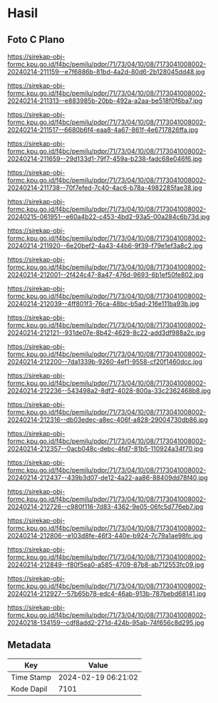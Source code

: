 # Hasil

## Foto C Plano

https://sirekap-obj-formc.kpu.go.id/f4bc/pemilu/pdpr/71/73/04/10/08/7173041008002-20240214-211159--e7f6886b-81bd-4a2d-80d6-2b128045dd48.jpg

https://sirekap-obj-formc.kpu.go.id/f4bc/pemilu/pdpr/71/73/04/10/08/7173041008002-20240214-211313--e883985b-20bb-492a-a2aa-be518f0f6ba7.jpg

https://sirekap-obj-formc.kpu.go.id/f4bc/pemilu/pdpr/71/73/04/10/08/7173041008002-20240214-211517--6680b6f4-eaa8-4a67-861f-4e6717826ffa.jpg

https://sirekap-obj-formc.kpu.go.id/f4bc/pemilu/pdpr/71/73/04/10/08/7173041008002-20240214-211659--29d133d1-79f7-459a-b238-fadc68e046f6.jpg

https://sirekap-obj-formc.kpu.go.id/f4bc/pemilu/pdpr/71/73/04/10/08/7173041008002-20240214-211738--70f7efed-7c40-4ac6-b78a-4982285fae38.jpg

https://sirekap-obj-formc.kpu.go.id/f4bc/pemilu/pdpr/71/73/04/10/08/7173041008002-20240215-061951--e60a4b22-c453-4bd2-93a5-00a284c6b73d.jpg

https://sirekap-obj-formc.kpu.go.id/f4bc/pemilu/pdpr/71/73/04/10/08/7173041008002-20240214-211920--6e20bef2-4a43-44b6-9f39-f79e1ef3a8c2.jpg

https://sirekap-obj-formc.kpu.go.id/f4bc/pemilu/pdpr/71/73/04/10/08/7173041008002-20240214-212001--2f424c47-8a47-476d-9693-6b1ef50fe802.jpg

https://sirekap-obj-formc.kpu.go.id/f4bc/pemilu/pdpr/71/73/04/10/08/7173041008002-20240214-212039--4ff801f3-76ca-48bc-b5ad-216e111ba93b.jpg

https://sirekap-obj-formc.kpu.go.id/f4bc/pemilu/pdpr/71/73/04/10/08/7173041008002-20240214-212121--931de07e-8b42-4629-8c22-add3df988a2c.jpg

https://sirekap-obj-formc.kpu.go.id/f4bc/pemilu/pdpr/71/73/04/10/08/7173041008002-20240214-212200--7da1339b-9260-4ef1-9558-cf20f1460dcc.jpg

https://sirekap-obj-formc.kpu.go.id/f4bc/pemilu/pdpr/71/73/04/10/08/7173041008002-20240214-212236--543498a2-8df2-4028-800a-33c2362468b8.jpg

https://sirekap-obj-formc.kpu.go.id/f4bc/pemilu/pdpr/71/73/04/10/08/7173041008002-20240214-212316--db03edec-a8ec-406f-a828-29004730db86.jpg

https://sirekap-obj-formc.kpu.go.id/f4bc/pemilu/pdpr/71/73/04/10/08/7173041008002-20240214-212357--0acb048c-debc-4fd7-81b5-110924a34f70.jpg

https://sirekap-obj-formc.kpu.go.id/f4bc/pemilu/pdpr/71/73/04/10/08/7173041008002-20240214-212437--439b3d07-de12-4a22-aa86-88409dd78f40.jpg

https://sirekap-obj-formc.kpu.go.id/f4bc/pemilu/pdpr/71/73/04/10/08/7173041008002-20240214-212726--c980f116-7d83-4362-9e05-06fc5d776eb7.jpg

https://sirekap-obj-formc.kpu.go.id/f4bc/pemilu/pdpr/71/73/04/10/08/7173041008002-20240214-212806--e103d8fe-46f3-440e-b924-7c79a1ae98fc.jpg

https://sirekap-obj-formc.kpu.go.id/f4bc/pemilu/pdpr/71/73/04/10/08/7173041008002-20240214-212849--f80f5ea0-a585-4709-87b8-ab712553fc09.jpg

https://sirekap-obj-formc.kpu.go.id/f4bc/pemilu/pdpr/71/73/04/10/08/7173041008002-20240214-212927--57b65b78-edc4-46ab-913b-787bebd68141.jpg

https://sirekap-obj-formc.kpu.go.id/f4bc/pemilu/pdpr/71/73/04/10/08/7173041008002-20240218-134159--cdf8add2-271d-424b-95ab-74f656c8d295.jpg


## Metadata

| Key        | Value               |
| ---------- | ------------------- |
| Time Stamp | 2024-02-19 06:21:02 |
| Kode Dapil | 7101                |



